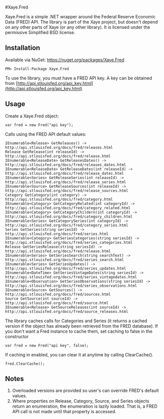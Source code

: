 #Xaye.Fred

Xaye.Fred is a simple .NET wrapper around the Federal Reserve Economic Data (FRED) API. The library is part of the Xaye project, but doesn't depend on any other parts of Xaye (or any other library). It is licensed under the permissive Simplified BSD license. 

## Installation
Available via NuGet: https://nuget.org/packages/Xaye.Fred

	PM> Install-Package Xaye.Fred

To use the library, you must have a FRED API key. A key can be obtained from [http://api.stlouisfed.org/api_key.html](http://api.stlouisfed.org/api_key.html)

## Usage
Create a Xaye.Fred object:

	var fred = new Fred("api key");

Calls using the FRED API default values:

	IEnumerable<Release> GetReleases() -> http://api.stlouisfed.org/docs/fred/releases.html
	Release GetRelease(int releaseId) -> http://api.stlouisfed.org/docs/fred/release.html
	IEnumerable<ReleaseDate> GetReleasesDates() -> http://api.stlouisfed.org/docs/fred/releases_dates.html
	IEnumerable<ReleaseDate> GetReleaseDates(int releaseId) -> http://api.stlouisfed.org/docs/fred/release_dates.html
	IEnumerable<Series> GetReleaseSeries(int releaseId) -> http://api.stlouisfed.org/docs/fred/release_series.html
	IEnumerable<Source> GetReleaseSources(int releaseId) -> http://api.stlouisfed.org/docs/fred/release_sources.html
	Category GetCategory(int category) -> http://api.stlouisfed.org/docs/fred/category.html
	IEnumerable<Category> GetCategoryRelated(int categoryId) -> http://api.stlouisfed.org/docs/fred/category_related.html
	IEnumerable<Category> GetCategoryChildern(int categoryId) -> http://api.stlouisfed.org/docs/fred/category_children.html
	IEnumerable<Series> GetCategorySeries(int categoryId) -> http://api.stlouisfed.org/docs/fred/category_series.html
	Series GetSeries(string seriesId) -> http://api.stlouisfed.org/docs/fred/series.html
	IEnumerable<Category> GetSeriesCategories(string seriesId) -> http://api.stlouisfed.org/docs/fred/series_categories.html
	Release GetSeriesRelease(string seriesId) -> http://api.stlouisfed.org/docs/fred/release.html
	IEnumerable<Series> GetSeriesSearch(string searchText) -> http://api.stlouisfed.org/docs/fred/series_search.html
	IEnumerable<Series> GetSeriesUpdates() -> http://api.stlouisfed.org/docs/fred/series_updates.html
	IEnumerable<DateTime> GetSeriesVintageDates(string seriesId) -> http://api.stlouisfed.org/docs/fred/series_vintagedates.html
	IEnumerable<Observation> GetSeriesObservations(string seriesId) -> http://api.stlouisfed.org/docs/fred/series_observations.html
	IEnumerable<Source> GetSources() -> http://api.stlouisfed.org/docs/fred/sources.html
	Source GetSource(int sourceId) -> http://api.stlouisfed.org/docs/fred/source.html
	IEnumerable<Release> GetSourceReleases(int sourceId) -> http://api.stlouisfed.org/docs/fred/source_releases.html

The library caches calls for Categories and Series (it returns a cached version if the object has already been retrieved from the FRED database). If you don't want a Fred instance to cache them, set caching to false in the constructor
	
	var fred = new Fred("api key", false);

If caching in enabled, you can clear it at anytime by calling ClearCache().
	
	fred.ClearCache();

## Notes
1. Overloaded versions are provided so user's can override FRED's default values. 
2. Where properties on Release, Category, Source, and Series objects return an enumeration, the enumeration is lazily loaded. That is, a FRED API call is not made until that property is accessed.

